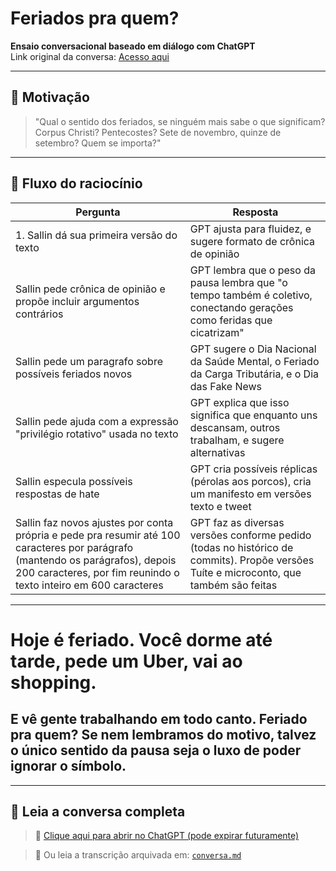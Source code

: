 # Feriados pra quem?

**Ensaio conversacional baseado em diálogo com ChatGPT**  
Link original da conversa: [Acesso aqui](https://chatgpt.com/c/681306c9-cd4c-800d-b977-c405e5110e74)

---

## 🧠 Motivação

> "Qual o sentido dos feriados, se ninguém mais sabe o que significam? Corpus Christi? Pentecostes? Sete de novembro, quinze de setembro? Quem se importa?"

---

## 🔁 Fluxo do raciocínio

|Pergunta|Resposta|
|--------|--------|
| 1. Sallin dá sua primeira versão do texto | GPT ajusta para fluidez, e sugere formato de crônica de opinião |
| Sallin pede crônica de opinião e propõe incluir argumentos contrários | GPT lembra que o peso da pausa lembra que "o tempo também é coletivo, conectando gerações como feridas que cicatrizam" |
| Sallin pede um paragrafo sobre possíveis feriados novos | GPT sugere o Dia Nacional da Saúde Mental, o Feriado da Carga Tributária, e o Dia das Fake News |
| Sallin pede ajuda com a expressão "privilégio rotativo" usada no texto | GPT explica que isso significa que enquanto uns descansam, outros trabalham, e sugere alternativas |
| Sallin especula possíveis respostas de hate | GPT cria possíveis réplicas (pérolas aos porcos), cria um manifesto em versões texto e tweet |
| Sallin faz novos ajustes por conta própria e pede pra resumir até 100 caracteres por parágrafo (mantendo os parágrafos), depois 200 caracteres, por fim reunindo o texto inteiro em 600 caracteres  | GPT faz as diversas versões conforme pedido (todas no histórico de commits). Propõe versões Tuíte e microconto, que também são feitas |


---

# Hoje é feriado. Você dorme até tarde, pede um Uber, vai ao shopping. 
## E vê gente trabalhando em todo canto. Feriado pra quem? Se nem lembramos do motivo, talvez o único sentido da pausa seja o luxo de poder ignorar o símbolo.


---

## 🧠 Leia a conversa completa

> 📎 [Clique aqui para abrir no ChatGPT (pode expirar futuramente)](https://chatgpt.com/share/68771cef-c630-800d-8701-e88167d94ce6)

> 📁 Ou leia a transcrição arquivada em: [`conversa.md`](./conversa.md)
